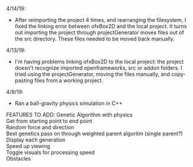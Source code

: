 
4/14/19:
- After reimporting the project 4 times, and rearranging the filesystem, I fixed the linking error between ofxBox2D and the local project. It turns out importing the project through projectGenerator moves files out of the src directory. These files needed to be moved back manually.

4/13/19:
- I'm having problems linking ofxBox2D to the local project: the project doesn't recognize imported openframeworks, src or addon folders. I tried using the projectGenerator, moving the files manually, and copy-pasting files from a working project.

4/9/19:  
- Ran a ball-gravity physics simulation in C++


FEATURES TO ADD:
Genetic Algorithm with physics  
Get from starting point to end point  
Random force and direction  
Best genetics pass on through weighted parent algoritm (single parent?)  
Display each generation  
Speed up viewing  
Toggle visuals for processing speed  
Obstacles  
